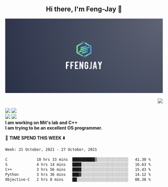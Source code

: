 <h2 align="center"> Hi there, I'm Feng-Jay 👋 </h2>  

![](https://github.com/Feng-Jay/DataStruct/blob/master/Image/1.png)  

<img align="right" src="https://github-readme-stats.vercel.app/api?username=Feng-Jay&show_icons=true&icon_color=CE1D2D&text_color=718096&bg_color=ffffff&hide_title=true" />


&emsp;

![](https://visitor-badge.glitch.me/badge?page_id=Feng-Jay.readme)
![](https://img.shields.io/badge/Concentrate-Cpp-blue)  
![](https://img.shields.io/badge/Rust-primer-orange)
![](https://img.shields.io/badge/Target-OS-9cf)  
**I am working on Mit's lab and C++**  
**I am trying to be an excellent OS programmer.**  


📘 **TIME SPEND THIS WEEK ⬇️**
<!--START_SECTION:waka-->
```text
Week: 21 October, 2021 - 27 October, 2021

C             10 hrs 33 mins  ██████████▒░░░░░░░░░░░░░░   41.30 % 
S             4 hrs 14 mins   ████░░░░░░░░░░░░░░░░░░░░░   16.63 % 
C++           3 hrs 56 mins   ████░░░░░░░░░░░░░░░░░░░░░   15.43 % 
Python        3 hrs 36 mins   ███▓░░░░░░░░░░░░░░░░░░░░░   14.12 % 
Objective-C   2 hrs 8 mins    ██░░░░░░░░░░░░░░░░░░░░░░░   08.38 % 
```
<!--END_SECTION:waka-->

